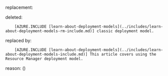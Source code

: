 replacement:

deleted:

		[AZURE.INCLUDE [learn-about-deployment-models](../includes/learn-about-deployment-models-rm-include.md)] classic deployment model.

replaced by:

		[AZURE.INCLUDE [learn-about-deployment-models](../includes/learn-about-deployment-models-include.md)] This article covers using the Resource Manager deployment model.

reason: ()

